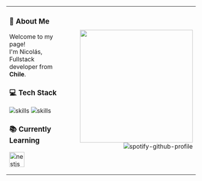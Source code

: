 
<body>
  <center>
    <div>
      <div align="center">
        <table>
          <tr>
            <td>
              <h3>💫 About Me</h3>
              <p>Welcome to my page! </br> I'm Nicolás, Fullstack developer from <img src="https://cdn-icons-png.flaticon.com/128/197/197586.png" width="13"/> <b> Chile</b>.</p>
              <h3>💻 Tech Stack</h3>
              <p>
                <img src="https://skillicons.dev/icons?i=js,ts,react,django,py,tailwind" alt="skills" />
                <img src="https://skillicons.dev/icons?i=linux,docker,nodejs,mysql,vue,laravel" alt="skills" />
              </p>
              <h3>📚 Currently Learning</h3>
              <p>
                <img src="https://skillicons.dev/icons?i=nestjs" height="40" alt="nestjs logo" />
              </p>
            </td>
            <td align="right">
              <img src="https://i.ibb.co/SQG0hqZ/descarga.gif" width="300px" />
              <img src="https://spotify-github-profile.kittinanx.com/api/view?uid=bixtsicor&cover_image=true&theme=novatorem&show_offline=false&background_color=000000&interchange=true&bar_color=7750bc&bar_color_cover=false" alt="spotify-github-profile" />
            </td>
          </tr>
        </table>
      </div>
    </div>
  </center>
</body>
